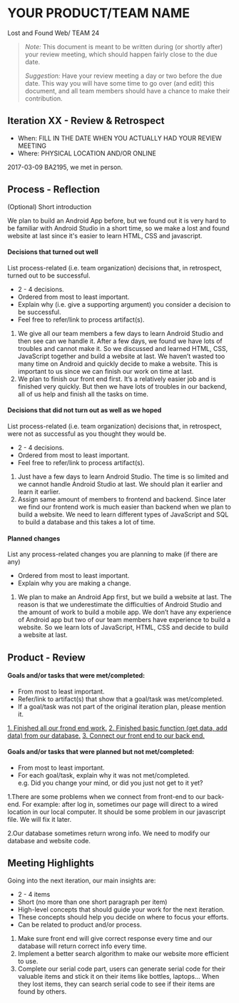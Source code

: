 # YOUR PRODUCT/TEAM NAME

Lost and Found Web/ TEAM 24
 
> _Note:_ This document is meant to be written during (or shortly after) your review meeting, which should happen fairly close to the due date.      
 >      
 > _Suggestion:_ Have your review meeting a day or two before the due date. This way you will have some time to go over (and edit) this document, and all team members should have a chance to make their contribution.


## Iteration XX - Review & Retrospect

 * When: FILL IN THE DATE WHEN YOU ACTUALLY HAD YOUR REVIEW MEETING
 * Where: PHYSICAL LOCATION AND/OR ONLINE

2017-03-09 BA2195, we met in person.

## Process - Reflection

(Optional) Short introduction

We plan to build an Android App before, but we found out it is very hard to be familiar with Android Studio in a short time, so we make a lost and found website at last since it's easier
to learn HTML, CSS and javascript.

#### Decisions that turned out well

List process-related (i.e. team organization) decisions that, in retrospect, turned out to be successful.


 * 2 - 4 decisions.
 * Ordered from most to least important.
 * Explain why (i.e. give a supporting argument) you consider a decision to be successful.
 * Feel free to refer/link to process artifact(s).

1.	We give all our team members a few days to learn Android Studio and then see can we handle it. After a few days, we found we have lots of troubles and cannot make it. So we discussed and learned HTML, CSS, JavaScript together and build a website at last. We haven’t wasted too many time on Android and quickly decide to make a website. This is important to us since we can finish our work on time at last.
2.	We plan to finish our front end first. It’s a relatively easier job and is finished very quickly. But then we have lots of troubles in our backend, all of us help and finish all the tasks on time.

#### Decisions that did not turn out as well as we hoped

List process-related (i.e. team organization) decisions that, in retrospect, were not as successful as you thought they would be.

 * 2 - 4 decisions.
 * Ordered from most to least important.
 * Feel free to refer/link to process artifact(s).

1.	Just have a few days to learn Android Studio. The time is so limited and we cannot handle Android Studio at last. We should plan it earlier and learn it earlier. 
2.	Assign same amount of members to frontend and backend. Since later we find our frontend work is much easier than backend when we plan to build a website. We need to learn different types of JavaScript and SQL to build a database and this takes a lot of time.


#### Planned changes

List any process-related changes you are planning to make (if there are any)

 * Ordered from most to least important.
 * Explain why you are making a change.

1.	We plan to make an Android App first, but we build a website at last. The reason is that we underestimate the difficulties of Android Studio and the amount of work to build a mobile app. We don’t have any experience of Android app but two of our team members have experience to build a website. So we learn lots of JavaScript, HTML, CSS and decide to build a website at last.




## Product - Review

#### Goals and/or tasks that were met/completed:

 * From most to least important.
 * Refer/link to artifact(s) that show that a goal/task was met/completed.
 * If a goal/task was not part of the original iteration plan, please mention it.

[1.	Finished all our frond end work.](https://github.com/csc301-winter-2017/project-team-24/blob/master/Iteration-02.plan.md)
[2.	Finished basic function (get data, add data) from our database.](https://github.com/csc301-winter-2017/project-team-24/blob/master/Iteration-02.plan.md)
[3.	Connect our front end to our back end.](https://github.com/csc301-winter-2017/project-team-24/blob/master/Iteration-02.plan.md)

#### Goals and/or tasks that were planned but not met/completed:

 * From most to least important.
 * For each goal/task, explain why it was not met/completed.      
   e.g. Did you change your mind, or did you just not get to it yet?

1.There are some problems when we connect from front-end to our back-end. For example: after log in, sometimes our page will direct to a wired location in our local computer. It should be some problem in our javascript file. We will fix it later.

2.Our database sometimes return wrong info. We need to modify our database and website code.

## Meeting Highlights

Going into the next iteration, our main insights are:

 * 2 - 4 items
 * Short (no more than one short paragraph per item)
 * High-level concepts that should guide your work for the next iteration.
 * These concepts should help you decide on where to focus your efforts.
 * Can be related to product and/or process.

1.	Make sure front end will give correct response every time and our database will return correct info every time.
2.	Implement a better search algorithm to make our website more efficient to use.
3.	Complete our serial code part, users can generate serial code for their valuable items and stick it on their items like bottles, laptops… When they lost items, they can search serial code to see if their items are found by others.
